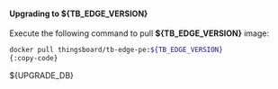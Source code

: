 #### Upgrading to ${TB_EDGE_VERSION}

Execute the following command to pull **${TB_EDGE_VERSION}** image:

```bash
docker pull thingsboard/tb-edge-pe:${TB_EDGE_VERSION}
{:copy-code}
```

${UPGRADE_DB}
